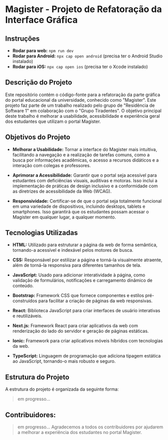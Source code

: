# Magister - Projeto de Refatoração da Interface Gráfica

## Instruções
- **Rodar para web:** `npm run dev`
- **Rodar para Android:** `npx cap open android` (precisa ter o Android Studio instalado)
- **Rodar para iOS:** `npx cap open ios` (precisa ter o Xcode instalado)
        
## Descrição do Projeto

Este repositório contém o código-fonte para a refatoração da parte gráfica do portal educacional da universidade, conhecido como "Magister". Este projeto faz parte de um trabalho realizado pelo grupo de "Residência de Software 1" em colaboração com o "Grupo Tiradentes". O objetivo principal deste trabalho é melhorar a usabilidade, acessibilidade e experiência geral dos estudantes que utilizam o portal Magister.

## Objetivos do Projeto

- **Melhorar a Usabilidade:** Tornar a interface do Magister mais intuitiva, facilitando a navegação e a realização de tarefas comuns, como a busca por informações acadêmicas, o acesso a recursos didáticos e a interação com colegas e professores.

- **Aprimorar a Acessibilidade:** Garantir que o portal seja acessível para estudantes com deficiências visuais, auditivas e motoras. Isso inclui a implementação de práticas de design inclusivo e a conformidade com as diretrizes de acessibilidade da Web (WCAG).

- **Responsividade:** Certificar-se de que o portal seja totalmente funcional em uma variedade de dispositivos, incluindo desktops, tablets e smartphones. Isso garantirá que os estudantes possam acessar o Magister em qualquer lugar, a qualquer momento.

## Tecnologias Utilizadas

- **HTML:** Utilizado para estruturar a página da web de forma semântica, tornando-a acessível e indexável pelos motores de busca.

- **CSS:** Responsável por estilizar a página e torná-la visualmente atraente, além de torná-la responsiva para diferentes tamanhos de tela.

- **JavaScript:** Usado para adicionar interatividade à página, como validação de formulários, notificações e carregamento dinâmico de conteúdo.

- **Bootstrap:** Framework CSS que fornece componentes e estilos pré-construídos para facilitar a criação de páginas da web responsivas.

- **React:** Biblioteca JavaScript para criar interfaces de usuário interativas e reutilizáveis.

- **Next.js:** Framework React para criar aplicativos da web com renderização do lado do servidor e geração de páginas estáticas.

- **Ionic:** Framework para criar aplicativos móveis híbridos com tecnologias da web.

- **TypeScript:** Linguagem de programação que adiciona tipagem estática ao JavaScript, tornando-o mais robusto e seguro.

## Estrutura do Projeto

A estrutura do projeto é organizada da seguinte forma:
> em progresso...
## Contribuidores:

> em progresso...
Agradecemos a todos os contribuidores por ajudarem a melhorar a experiência dos estudantes no portal Magister.